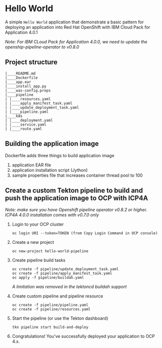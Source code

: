 # Hello World

A simple `Hello World` application that demonstrate a basic pattern for deploying an application into Red Hat OpenShift with IBM Cloud Pack for Application 4.0.1

*Note:*
*For IBM CLoud Pack for Application 4.0.0, we need to update the openship-pipeline-operator to v0.8.0*

## Project structure
```
|____README.md
|____Dockerfile
|____app.ear
|____install_app.py
|____was-config.props
|____pipeline
| |____resources.yaml
| |____apply_manifest_task.yaml
| |____update_deployment_task.yaml
| |____pipeline.yaml
|____k8s
| |____deployment.yaml
| |____service.yaml
| |____route.yaml
```

## Building the application image
Dockerfile adds three things to build application image
1. application EAR file
2. application installation script (Jython)
3. sample properties file that increases container thread pool to 100

## Create a custom Tekton pipeline to build and push the application image to OCP with ICP4A

*Note: make sure you have Openshift pipeline operator v0.8.2 or higher.  ICP4A 4.0.0 installation comes with v0.7.0 only*

1. Login to your OCP cluster
   ```
   oc login URI --token=TOKEN (from Copy Login Command in OCP console)
   ```

2. Create a new project
   ```
   oc new-project hello-world-pipeline
   ```

3. Create pipeline build tasks
   ```
   oc create -f pipeline/update_deployment_task.yaml
   oc create -f pipeline/apply_manifest_task.yaml
   oc apply -f pipeline/buildah.yaml
   ```
   *A limitation was removed in the tektoncd buildah support*

4. Create custom pipeline and pipeline resource
   ```
   oc create -f pipeline/pipeline.yaml
   oc create -f pipeline/resources.yaml
   ```

5. Start the pipeline (or use the Tekton dashboard)
   ```
   tkn pipeline start build-and-deploy
   ```

10. Congratulations! You've successfully deployed your application to OCP 4.x.

